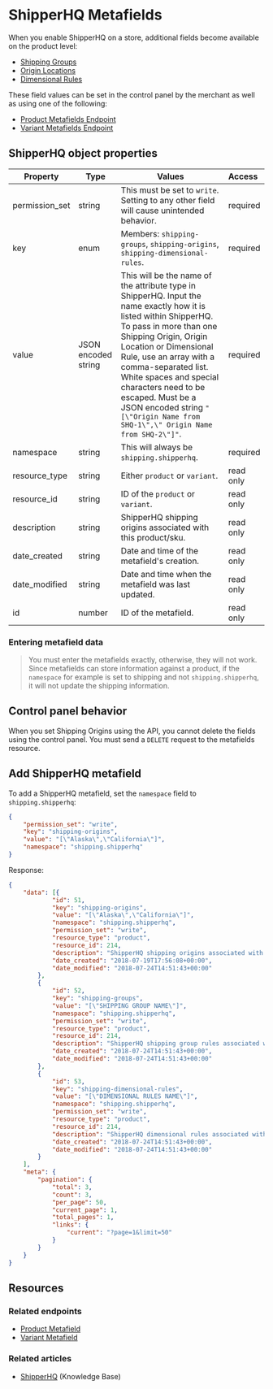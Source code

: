 # ShipperHQ Metafields


When you enable ShipperHQ on a store, additional fields become available on the product level:
* [Shipping Groups](https://support.bigcommerce.com/s/article/ShipperHQ#ship-groups)
* [Origin Locations](https://support.bigcommerce.com/s/article/ShipperHQ#origin-loc)
* [Dimensional Rules](https://support.bigcommerce.com/s/article/ShipperHQ#dim-rules) 

These field values can be set in the control panel by the merchant as well as using one of the following:

* [Product Metafields Endpoint](/api-reference/catalog/catalog-api/product-metafields/createproductmetafield)
* [Variant Metafields Endpoint](https://developer.bigcommerce.com/api-reference/store-management/catalog/product-variants-metafields/createvariantmetafield)

## ShipperHQ object properties

| Property | Type | Values | Access
|-|-|-|:--|
| permission_set | string | This must be set to `write`. Setting to any other field will cause unintended behavior. | required |
| key | enum | Members: `shipping-groups`, `shipping-origins`, `shipping-dimensional-rules`. | required |
| value | JSON encoded string | This will be the name of the attribute type in ShipperHQ. Input the name exactly how it is listed within ShipperHQ. To pass in more than one Shipping Origin, Origin Location or Dimensional Rule, use an array with a comma-separated list. White spaces and special characters need to be escaped. Must be a JSON encoded string `"[\"Origin Name from SHQ-1\",\" Origin Name from SHQ-2\"]"`. | required |
| namespace | string | This will always be `shipping.shipperhq`. | required |
| resource_type | string | Either `product` or `variant`. | read only |
| resource_id | string | ID of the `product` or `variant`. | read only |
| description | string | ShipperHQ shipping origins associated with this product/sku. | read only |
| date_created | string | Date and time of the metafield's creation. | read only |
| date_modified | string | Date and time when the metafield was last updated. | read only |
| id | number | ID of the metafield. | read only |


<div class="HubBlock--callout">
<div class="CalloutBlock--warning">
<div class="HubBlock-content">
    
<!-- theme: warning -->
### Entering metafield data
> You must enter the metafields exactly, otherwise, they will not work. Since metafields can store information against a product, if the `namespace` for example is set to shipping and not `shipping.shipperhq`, it will not update the shipping information.


</div>
</div>
</div>

## Control panel behavior

When you set Shipping Origins using the API, you cannot delete the fields using the control panel. You must send a `DELETE` request to the metafields resource.


## Add ShipperHQ metafield

<!--
title: "SHQ Add Metafield Request"
subtitle: "/POST https://api.bigcommerce.com/stores/{{store_hash}}/v3/catalog/products/{{product_id}}/metafields"
lineNumbers: true
-->

To add a ShipperHQ metafield, set the `namespace` field to `shipping.shipperhq`: 

```json
{
	"permission_set": "write",
	"key": "shipping-origins",
	"value": "[\"Alaska\",\"California\"]",
	"namespace": "shipping.shipperhq"
}
```

<!--
title: "SHQ Add Metafield Response"
subtitle: ""
lineNumbers: true
-->

Response: 

```json
{
	"data": [{
			"id": 51,
			"key": "shipping-origins",
			"value": "[\"Alaska\",\"California\"]",
			"namespace": "shipping.shipperhq",
			"permission_set": "write",
			"resource_type": "product",
			"resource_id": 214,
			"description": "ShipperHQ shipping origins associated with this product/sku",
			"date_created": "2018-07-19T17:56:08+00:00",
			"date_modified": "2018-07-24T14:51:43+00:00"
		},
		{
			"id": 52,
			"key": "shipping-groups",
			"value": "[\"SHIPPING GROUP NAME\"]",
			"namespace": "shipping.shipperhq",
			"permission_set": "write",
			"resource_type": "product",
			"resource_id": 214,
			"description": "ShipperHQ shipping group rules associated with this product/sku",
			"date_created": "2018-07-24T14:51:43+00:00",
			"date_modified": "2018-07-24T14:51:43+00:00"
		},
		{
			"id": 53,
			"key": "shipping-dimensional-rules",
			"value": "[\"DIMENSIONAL RULES NAME\"]",
			"namespace": "shipping.shipperhq",
			"permission_set": "write",
			"resource_type": "product",
			"resource_id": 214,
			"description": "ShipperHQ dimensional rules associated with this product/sku",
			"date_created": "2018-07-24T14:51:43+00:00",
			"date_modified": "2018-07-24T14:51:43+00:00"
		}
	],
	"meta": {
		"pagination": {
			"total": 3,
			"count": 3,
			"per_page": 50,
			"current_page": 1,
			"total_pages": 1,
			"links": {
				"current": "?page=1&limit=50"
			}
		}
	}
}
```

## Resources
### Related endpoints
* [Product Metafield](https://developer.bigcommerce.com/api-reference/catalog/catalog-api/product-metafields/createproductmetafield)
* [Variant Metafield](https://developer.bigcommerce.com/api-reference/catalog/catalog-api/product-variants-metafields/createvariantmetafield)
### Related articles
* [ShipperHQ](https://support.bigcommerce.com/s/article/ShipperHQ) (Knowledge Base)
